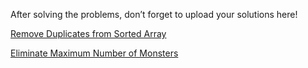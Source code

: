 After solving the problems, don’t forget to upload your solutions here!

[Remove Duplicates from Sorted Array](https://leetcode.com/problems/remove-duplicates-from-sorted-array/description/?envType=problem-list-v2&envId=array)

[Eliminate Maximum Number of Monsters](https://leetcode.com/problems/eliminate-maximum-number-of-monsters/description/?envType=problem-list-v2&envId=array)